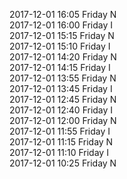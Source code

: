 2017-12-01 16:05 Friday  N  
2017-12-01 16:00 Friday  I  
2017-12-01 15:15 Friday  N  
2017-12-01 15:10 Friday  I  
2017-12-01 14:20 Friday  N  
2017-12-01 14:15 Friday  I  
2017-12-01 13:55 Friday  N  
2017-12-01 13:45 Friday  I  
2017-12-01 12:45 Friday  N  
2017-12-01 12:40 Friday  I  
2017-12-01 12:00 Friday  N  
2017-12-01 11:55 Friday  I  
2017-12-01 11:15 Friday  N  
2017-12-01 11:10 Friday  I  
2017-12-01 10:25 Friday  N  
